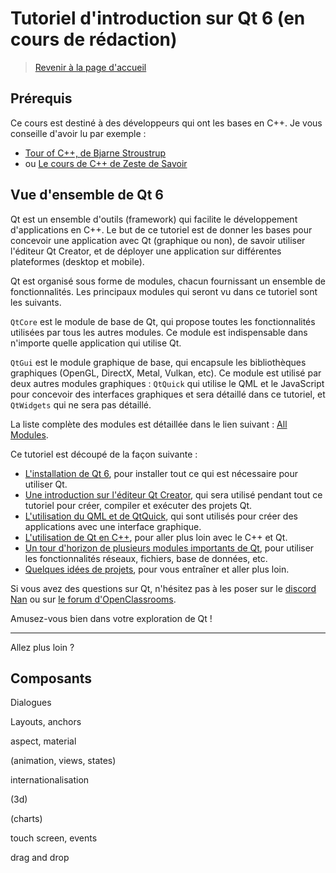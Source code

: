 
# Tutoriel d'introduction sur Qt 6 (en cours de rédaction)

> [Revenir à la page d'accueil](../README.md)

## Prérequis

Ce cours est destiné à des développeurs qui ont les bases en C++. Je vous conseille d'avoir lu par exemple :
- [Tour of C++, de Bjarne Stroustrup](https://www.amazon.fr/Tour-C-Bjarne-Stroustrup/dp/0134997832)
- ou [Le cours de C++ de Zeste de Savoir](https://zestedesavoir.com/tutoriels/822/la-programmation-en-c-moderne/)

## Vue d'ensemble de Qt 6

Qt est un ensemble d'outils (framework) qui facilite le développement d'applications en C++. Le but de ce tutoriel est
de donner les bases pour concevoir une application avec Qt (graphique ou non), de savoir utiliser l'éditeur Qt Creator,
et de déployer une application sur différentes plateformes (desktop et mobile).

Qt est organisé sous forme de modules, chacun fournissant un ensemble de fonctionnalités. Les principaux modules qui
seront vu dans ce tutoriel sont les suivants.

`QtCore` est le module de base de Qt, qui propose toutes les fonctionnalités utilisées par tous les autres modules. 
Ce module est indispensable dans n'importe quelle application qui utilise Qt.

`QtGui` est le module graphique de base, qui encapsule les bibliothèques graphiques (OpenGL, DirectX, Metal, Vulkan, etc). Ce
module est utilisé par deux autres modules graphiques : `QtQuick` qui utilise le QML et le JavaScript pour concevoir des interfaces
graphiques et sera détaillé dans ce tutoriel, et `QtWidgets` qui ne sera pas détaillé.

La liste complète des modules est détaillée dans le lien suivant : [All Modules](https://doc.qt.io/qt-6/qtmodules.html).

Ce tutoriel est découpé de la façon suivante :

- [L'installation de Qt 6](installation/README.md), pour installer tout ce qui est nécessaire pour utiliser Qt.
- [Une introduction sur l'éditeur Qt Creator](qtcreator/README.md), qui sera utilisé pendant tout ce tutoriel pour créer, compiler et exécuter des projets Qt.
- [L'utilisation du QML et de QtQuick](qml/README.md), qui sont utilisés pour créer des applications avec une interface graphique.
- [L'utilisation de Qt en C++](cpp/README.md), pour aller plus loin avec le C++ et Qt.
- [Un tour d'horizon de plusieurs modules importants de Qt](modules/README.md), pour utiliser les fonctionnalités réseaux, fichiers, base de données, etc.
- [Quelques idées de projets](projets/README.md), pour vous entraîner et aller plus loin.

Si vous avez des questions sur Qt, n'hésitez pas à les poser sur le [discord Nan](https://discordapp.com/invite/zcWp9sC) ou sur
[le forum d'OpenClassrooms](https://openclassrooms.com/forum/categorie/langage-c-1).

Amusez-vous bien dans votre exploration de Qt !

----------------------------------------------------------

Allez plus loin ?

## Composants
 
Dialogues

Layouts, anchors

aspect, material

(animation, views, states)

internationalisation

(3d)

(charts)

touch screen, events

drag and drop

